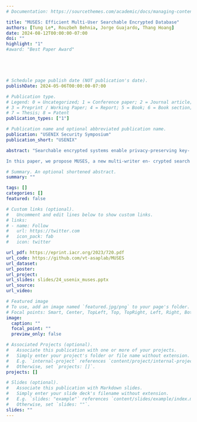 ```yaml
---
# Documentation: https://sourcethemes.com/academic/docs/managing-content/

title: "MUSES: Efficient Multi-User Searchable Encrypted Database"
authors: [Tung Le*, Rouzbeh Behnia, Jorge Guajardo, Thang Hoang]
date: 2024-08-12T00:00:00-07:00
doi: ""
highlight: "1"
#award: "Best Paper Award"





# Schedule page publish date (NOT publication's date).
publishDate: 2024-05-06T00:00:00-07:00

# Publication type.
# Legend: 0 = Uncategorized; 1 = Conference paper; 2 = Journal article;
# 3 = Preprint / Working Paper; 4 = Report; 5 = Book; 6 = Book section;
# 7 = Thesis; 8 = Patent
publication_types: ["1"]

# Publication name and optional abbreviated publication name.
publication: "USENIX Security Symposium"
publication_short: "USENIX"

abstract: "Searchable encrypted systems enable privacy-preserving key- word search on encrypted data. Symmetric systems achieve high efficiency (e.g., sublinear search), but they mostly sup- port single-user search. Although systems based on public- key or hybrid models support multi-user search, they incur inherent security weaknesses (e.g., keyword-guessing vulner- abilities) and scalability limitations due to costly public-key operations (e.g., pairing). More importantly, most encrypted search designs leak statistical information (e.g., search, re- sult, and volume patterns) and thus are vulnerable to devas- tating leakage-abuse attacks. Some pattern-hiding schemes were proposed. However, they incur significant user band- width/computation costs, and thus are not desirable for large- scale outsourced databases with resource-constrained users.\\

In this paper, we propose MUSES, a new multi-writer en- crypted search platform that addresses the functionality, se- curity, and performance limitations in the existing encrypted search designs. Specifically, MUSES permits single-reader, multi-writer functionalities with permission revocation and hides all statistical information (including search, result, and volume patterns) while featuring minimal user overhead. In MUSES, we demonstrate a unique incorporation of various emerging distributed cryptographic protocols including Dis- tributed Point Function, Distributed PRF, and Oblivious Lin- ear Group Action. We also introduce novel distributed proto- cols for oblivious counting and shuffling on arithmetic shares for the general multi-party setting with a dishonest majority, which can be found useful in other applications. Our experi- mental results showed that the keyword search by MUSES is two orders of magnitude faster with up to 97× lower user bandwidth cost than the state-of-the-art."

# Summary. An optional shortened abstract.
summary: ""

tags: []
categories: []
featured: false

# Custom links (optional).
#   Uncomment and edit lines below to show custom links.
# links:
# - name: Follow
#   url: https://twitter.com
#   icon_pack: fab
#   icon: twitter

url_pdf: https://eprint.iacr.org/2023/720.pdf
url_code: https://github.com/vt-asaplab/MUSES
url_dataset: 
url_poster:
url_project:
url_slides: slides/24_usenix_muses.pptx
url_source:
url_video:

# Featured image
# To use, add an image named `featured.jpg/png` to your page's folder. 
# Focal points: Smart, Center, TopLeft, Top, TopRight, Left, Right, BottomLeft, Bottom, BottomRight.
image:
  caption: ""
  focal_point: ""
  preview_only: false

# Associated Projects (optional).
#   Associate this publication with one or more of your projects.
#   Simply enter your project's folder or file name without extension.
#   E.g. `internal-project` references `content/project/internal-project/index.md`.
#   Otherwise, set `projects: []`.
projects: []

# Slides (optional).
#   Associate this publication with Markdown slides.
#   Simply enter your slide deck's filename without extension.
#   E.g. `slides: "example"` references `content/slides/example/index.md`.
#   Otherwise, set `slides: ""`.
slides: ""
---
```

